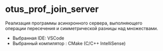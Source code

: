 # otus_prof_join_server

Реализация программы асинхронного сервера, выполняющего операции пересечения и симметрической разницы над множествами.

* Выбранная IDE: VSCode
* Выбранный компилятор : CMake (C/С++ IntelliSense)
